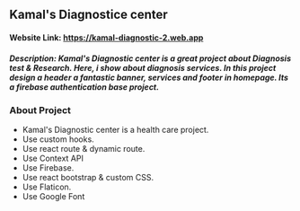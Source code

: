 ## Kamal's Diagnostice center
#### Website Link: https://kamal-diagnostic-2.web.app
##### Description: Kamal's Diagnostic center is a great project about Diagnosis test & Research. Here, i show about diagnosis services. In this project design a header a fantastic banner, services and footer in homepage. Its a firebase authentication base project.
### About Project
-  Kamal's Diagnostic center is a health care project.
-  Use custom hooks.
-  Use react route & dynamic route.
-  Use Context API
-  Use Firebase.
-  Use react bootstrap & custom CSS.
-  Use Flaticon.
-  Use Google Font